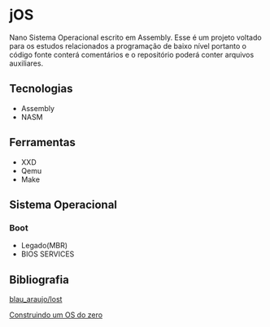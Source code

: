 # jOS

Nano Sistema Operacional escrito em Assembly. Esse é um projeto voltado para os estudos relacionados a programação de baixo nível portanto o código fonte conterá comentários e o repositório poderá conter arquivos auxiliares.

## Tecnologias

- Assembly
- NASM

## Ferramentas

- XXD
- Qemu
- Make

## Sistema Operacional

### Boot

- Legado(MBR)
- BIOS SERVICES

## Bibliografia

[blau_araujo/lost](https://codeberg.org/blau_araujo/lost)

[Construindo um OS do zero](https://youtube.com/playlist?list=PLXoSGejyuQGpIS8dyHzvdB1vs45ZWzOBe&si=6RhjPVCCqJf9ma_3)
